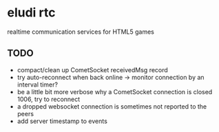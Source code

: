 # eludi rtc

realtime communication services for HTML5 games

## TODO

* compact/clean up CometSocket receivedMsg record
* try auto-reconnect when back online -> monitor connection by an interval timer?
* be a little bit more verbose why a CometSocket connection is closed 1006, try to reconnect
* a dropped websocket connection is sometimes not reported to the peers
* add server timestamp to events
